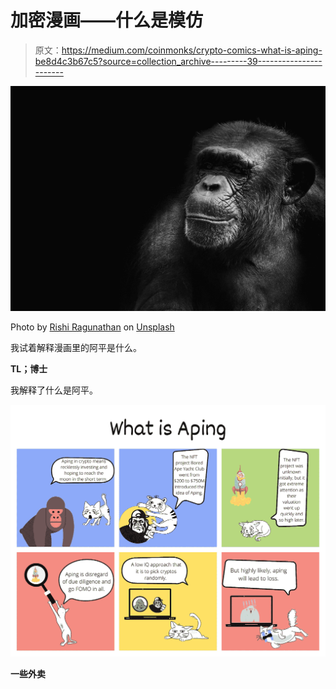 # 加密漫画——什么是模仿

> 原文：<https://medium.com/coinmonks/crypto-comics-what-is-aping-be8d4c3b67c5?source=collection_archive---------39----------------------->

![](img/1f56f2ad1a0664c2a3c2d13fd262c37a.png)

Photo by [Rishi Ragunathan](https://unsplash.com/@rishiragunathan?utm_source=unsplash&utm_medium=referral&utm_content=creditCopyText) on [Unsplash](https://unsplash.com/s/photos/ape?utm_source=unsplash&utm_medium=referral&utm_content=creditCopyText)

我试着解释漫画里的阿平是什么。

**TL；博士**

我解释了什么是阿平。

![](img/be4a2dcc2a55c32f6a00b08e6b81554c.png)

**一些外卖**